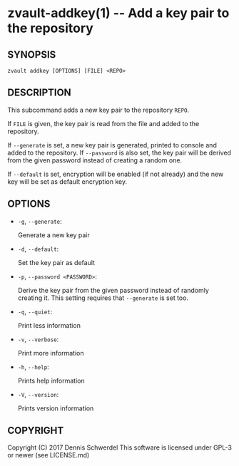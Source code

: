 zvault-addkey(1) -- Add a key pair to the repository
====================================================

## SYNOPSIS

`zvault addkey [OPTIONS] [FILE] <REPO>`


## DESCRIPTION

This subcommand adds a new key pair to the repository `REPO`.

If `FILE` is given, the key pair is read from the file and added to the
repository.

If `--generate` is set, a new key pair is generated, printed to console and
added to the repository. If `--password` is also set, the key pair will be
derived from the given password instead of creating a random one.

If `--default` is set, encryption will be enabled (if not already) and the new
key will be set as default encryption key.


## OPTIONS

* `-g`, `--generate`:

  Generate a new key pair


* `-d`, `--default`:

  Set the key pair as default


* `-p`, `--password <PASSWORD>`:

  Derive the key pair from the given password instead of randomly creating it.
  This setting requires that `--generate` is set too.


* `-q`, `--quiet`:

  Print less information


* `-v`, `--verbose`:

  Print more information


* `-h`, `--help`:

  Prints help information


* `-V`, `--version`:     

  Prints version information



## COPYRIGHT

Copyright (C) 2017  Dennis Schwerdel
This software is licensed under GPL-3 or newer (see LICENSE.md)
